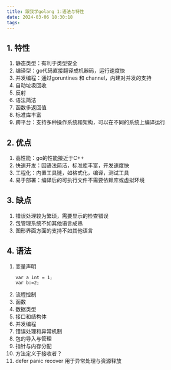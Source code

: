 ```yaml
---
title: 跟我学golang 1:语法与特性
date: 2024-03-06 18:30:18
tags:
---
```


## 1. 特性

1. 静态类型：有利于类型安全
2. 编译型：go代码直接翻译成机器码，运行速度快
3. 并发编程：通过goruntines 和 channel，内建对并发的支持
4. 自动垃圾回收
5. 反射
6. 语法简洁
7. 函数多返回值
8. 标准库丰富
9. 跨平台：支持多种操作系统和架构，可以在不同的系统上编译运行
   
## 2. 优点
1. 高性能：go的性能接近于C++
2. 快速开发：因语法简洁，标准库丰富，开发速度快
3. 工程化：内置工具链，如格式化，编译，测试工具
4. 易于部署：编译后的可执行文件不需要依赖库或虚拟环境

## 3. 缺点
1. 错误处理较为繁琐，需要显示的检查错误
2. 包管理系统不如其他语言成熟
3. 图形界面方面的支持不如其他语言

## 4. 语法

1. 变量声明
   ```golang
   var a int = 1;
   var b:=2;
   ```
2. 流程控制
3. 函数
4. 数据类型
5. 接口和结构体
6. 并发编程
7. 错误处理和异常机制
8. 包的导入与管理
9.  指针与内存分配
10. 方法定义于接收者？
11. defer panic recover 用于异常处理与资源释放